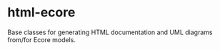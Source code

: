 # html-ecore
Base classes for generating HTML documentation and UML diagrams from/for Ecore models.
